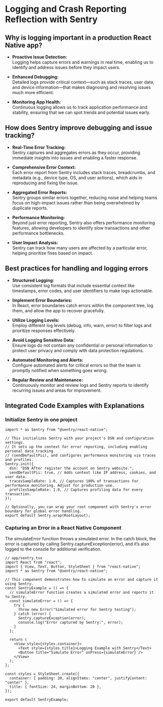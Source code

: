 # Logging and Crash Reporting Reflection with Sentry

## Why is logging important in a production React Native app?

- **Proactive Issue Detection:**  
  Logging helps capture errors and warnings in real time, enabling us to
  identify and address issues before they impact users.

- **Enhanced Debugging:**  
  Detailed logs provide critical context—such as stack traces, user data, and
  device information—that makes diagnosing and resolving issues much more
  efficient.

- **Monitoring App Health:**  
  Continuous logging allows us to track application performance and stability,
  ensuring that we can spot trends and potential issues early.

## How does Sentry improve debugging and issue tracking?

- **Real-Time Error Tracking:**  
  Sentry captures and aggregates errors as they occur, providing immediate
  insights into issues and enabling a faster response.

- **Comprehensive Error Context:**  
  Each error report from Sentry includes stack traces, breadcrumbs, and metadata
  (e.g., device type, OS, and user actions), which aids in reproducing and
  fixing the issue.

- **Aggregated Error Reports:**  
  Sentry groups similar errors together, reducing noise and helping teams focus
  on high-impact issues rather than being overwhelmed by duplicate reports.

- **Performance Monitoring:**  
  Beyond just error reporting, Sentry also offers performance monitoring
  features, allowing developers to identify slow transactions and other
  performance bottlenecks.

- **User Impact Analysis:**  
  Sentry can track how many users are affected by a particular error, helping
  prioritize fixes based on impact.

## Best practices for handling and logging errors

- **Structured Logging:**  
  Use consistent log formats that include essential context like timestamps,
  error codes, and user identifiers to make logs actionable.

- **Implement Error Boundaries:**  
  In React, error boundaries catch errors within the component tree, log them,
  and allow the app to recover gracefully.

- **Utilize Logging Levels:**  
  Employ different log levels (debug, info, warn, error) to filter logs and
  prioritize responses effectively.

- **Avoid Logging Sensitive Data:**  
  Ensure logs do not contain any confidential or personal information to protect
  user privacy and comply with data protection regulations.

- **Automated Monitoring and Alerts:**  
  Configure automated alerts for critical errors so that the team is promptly
  notified when something goes wrong.

- **Regular Review and Maintenance:**  
  Continuously monitor and review logs and Sentry reports to identify recurring
  issues and areas for improvement.

## Integrated Code Examples with Explanations

### Initialize Sentry in one project

```tsx
import * as Sentry from "@sentry/react-native";

// This initializes Sentry with your project's DSN and configuration settings.
// It sets up the context for error reporting, including enabling personal data tracking
// (sendDefaultPii), and configures performance monitoring via traces and profiles.
Sentry.init({
  dsn: "DSN After register the account on Sentry website.",
  sendDefaultPii: true, // Adds context like IP address, cookies, and user data.
  tracesSampleRate: 1.0, // Captures 100% of transactions for performance monitoring. Adjust for production use.
  profilesSampleRate: 1.0, // Captures profiling data for every transaction.
});

// Optionally, you can wrap your root component with Sentry's error boundary for global error handling.
export default Sentry.wrap(RootLayout);
```

### Capturing an Error in a React Native Component

The simulateError function throws a simulated error. In the catch block, the
error is captured by calling Sentry.captureException(error), and it’s also
logged to the console for additional verification.

```tsx
// app/sentry.tsx
import React from "react";
import { View, Text, Button, StyleSheet } from "react-native";
import * as Sentry from "@sentry/react-native";

// This component demonstrates how to simulate an error and capture it using Sentry.
const SentryExample = () => {
  // simulateError function creates a simulated error and reports it to Sentry.
  const simulateError = () => {
    try {
      throw new Error("Simulated error for Sentry testing");
    } catch (error) {
      Sentry.captureException(error);
      console.log("Error captured by Sentry:", error);
    }
  };

  return (
    <View style={styles.container}>
      <Text style={styles.title}>Logging Example with Sentry</Text>
      <Button title="Simulate Error" onPress={simulateError} />
    </View>
  );
};

const styles = StyleSheet.create({
  container: { padding: 20, alignItems: "center", justifyContent: "center" },
  title: { fontSize: 24, marginBottom: 20 },
});

export default SentryExample;
```
